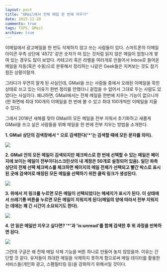 ```yaml
---
layout: post
title: "GMail에서 전체 메일 한 번에 지우기"
date: 2015-12-20
comments: true
tags: TIPS, GMail
archive: true
---
```


이메일에서 광고메일을 한 번도 삭제하지 않고 쓰는 사람들이 있다. 스마트폰의 이메일 아이콘 우측 상단에 '4572' 같은 숫자가 떠 있는 것처럼 읽지 않은 메일이 엄청나게 쌓여 있는 경우도 많이 보았다. 카테고리 혹은 라벨을 여러개로 만들어서 Inbox로 들어온 메일을 자동(혹은 수동)으로 분류해서 정리하는 나같은 Geek들은 지켜보는 것도 참기 힘든 상황이랄까.

그러다가 우연히 알게 된 사실인데, GMail을 쓰는 사람들 중에서 오래된 이메일을 묵힌 상태로 쓰고 있는 이유가 한번 정리를 안했더니 겉잡을 수 없어서 그대로 두는 사람도 있었다는 사실이다. 왜냐하면, GMail에서는 전체 메일을 한번에 지우는 기능이 없으니까(한 화면에 최대 100개의 이메일을 한 번에 볼 수 있고 최대 100개씩만 이메일을 지울 수 있다).

그래서 2016년 새해를 맞아 GMail의 모든 메일을 전부 지워서 초기화하고 새롭게 GMail을 쓰고 싶은 사람들을 위해 메일을 한 번에 전부 지우는 방법을 소개한다.

__1. GMail 상단의 검색창에서 * 으로 검색한다('*'는 검색할 때에 모든 문자를 의미).__

![](https://lh3.googleusercontent.com/ZzmyFyg7H2Yia4datzk8vtQ9IMXojGUX_OQ86N6wcUwXI-x1gOvkj4GVsSamMogBKI4St5uAKKjIgjAQRRXFyD7XOcMIexVNWeI4Xp2o6OCad9tOCDUcqGZChP38BAc68zJ7euvpxus7K3MlXxuZPOFeP4sGNtq3zeXK8w-2WqGMLc4iGREtX_Nz-efIXUT2ozg489DiY5x7AyAlJq0-NpzPtvoJ6eYnY1PtLnD1O9jIZF9M5t8ump_Fcd0PLw6yHcisb2DjLb8jUoxsn0QOHbDi2ebzsp9TTfvCb8gyQRNYsnjv2uu4Vsus6t2jnn4o-X9LX1Fe5S3TDQRpxYghgg7MKR8gofav-ejAHjt49qDEvqUvlrext9hqLn7DXH9tPKkiwukMmhjFQ7ln81CW5XjLhIQemOWLpHdWLv_Ez1db7xTwLIp2Yw8z9qpjc5lxC5_9X4EDQnMriV1LrxxadT4X60SihW977-8ONSGCCvM9AUEmWCxd2wNEeK7TYKjn649NJqz9ICWHTK_mzYIEYVseYaRzMtVkea9by7Yu8DU3Yhj2lpf5OC_Dv6g2VLa0Oz6J=w1152-h297-no)


__2. GMail 안의 모든 메일이 검색되지만 체크박스로 한 번에 선택할 수 있는 메일은 페이지에 보이는 메일이 전부이다(스크린샷의 내 계정은 50개로 설정되어 있음). 일단 좌측 상단의 전체 선택 체크박스를 체크하면 페이지의 메일 전체가 선택되고 빨간 박스로 표시된 곳에 검색어로 매칭된 모든 메일을 선택하기 위한 클릭 링크가 생성된다.__

![](https://lh3.googleusercontent.com/BIWTN3EWhCCuwiFqobo3gK2CzLoSskxI6gXJxFBNhC1ADKBWWp0xcN4AJaaEHs1gbvgXxGI4ryhtIoFs8zwl23ypEwKq7N5DURT4CUUc9U8yHCYoC2d2wBc08b3iEiCswMx4s6JWcTMrnX8M0_u4t7VXMnIhiDJ6-hE54yZysgNJ-RdDMaNQje5SYhrUgcSOMSea46kUUcIqrucq43W3WCg5sxfq8vsVD1Jlh1Ct4Kb2Jx2QiqT0qjdGVOPNkpMbApqpgFPlOTFX4gn8Y1MqJx-TO5WuX8SlyndyNAQSEwgqtueGDdH9weRDcIeiARNSRqhvY_H9wJMYSsRxhywEv_T9tlv0gXAAp6pAyQ21ggTCYjXnOgIiVh-afdLpVVewf84oRyqU9uN4s8wggktf8AVtnkDGr1nWNXskJHFV55ILOoKeauVsVn9kHoYZD1khSCEEMK3xCpn8e7Dsz5wssaL39IC60WjEoUjqfqs4MpMlaE9SPCMKgGia-c8C4UuE6sS1bRRPL2Tmyg2ZU8-YyEZENNuj57fNuZ8vHV5lyNkXJTPz31qNoxH38Xbf1-PlAbZC=w1152-h297-no)


__3. 위에서 저 링크를 누르면 모든 메일이 선택되었다는 메세지가 표시가 된다. 이 상태에서 쓰레기통 버튼을 누르면 모든 메일이 지워지게 된다(메일의 양에 따라서 전부 지워지는 데에는 꽤 긴 시간이 소요되기도 한다).__

![](https://lh3.googleusercontent.com/rSU_29llwnfWBuxsCPwJeiKsWTMzT_PC0P53ck2UGAAY_BwdTUevzRLeucuHKDlgACaI8hHvR-6oMLp0qUHhgiI1f_6QBtczC49-hMGTchdF0Ejj852ZdH7wipImhM73BRwxN7aBZyAUh47ViqVzB3YOjivvGZPJeJt3XluvOBLT0W4Ji37gD456P-FuD6UfCKo7shjE4QPK5bdrGRo-jLk6j8zTMd6lRKBIAOPMG7z50Tl1TR2aWzwET0nMsjtFTmcjEF8vNzMC2z46jEA_Gc-_ithvQbgfMUA9BWKWbcH9iHQGhGsWVjWGPoDBe14p6HAViRug-OyETWFa1GzQoWo510aFDuiDw-gdTR9VMVf3hIRAp7vzs6BAwT40nbWNGg42HMOQGtYMKjIeN6tJZcnHIr7O8gjJ5NxIjYSqrVjTkMcpzqtnmVaNU3DLMAQtvcuDppZzC42zmProW5ICh5jTt4ETUWCpjJIvx-IkfdwEbD0OuckpkXIxTFV-M3qBsw_OtvLaRY6ZJkUeUNFid3v4GLuFRILq8KcRiEWIPRf2g4xBUxEWKrrWxwf1PqILSF56=w1152-h297-no)


__4. 안 읽은 메일만 지우고 싶다면? '*'과 'is:unread'를 함께 검색한 후 위 과정을 반복하면 된다.__

![](https://lh3.googleusercontent.com/eOk63hoFX6-i_k7mFIBGGIu31SIO4iOuY8EKfFX3oZskxzkptTcAKI3DqWhyycZFrxbWgR1_m_Hcum0TtLIKR32ZsfkhyolQy92GQt7Umvz_UEvmY6HoxIOloQg63TLc4h8YtaITSgjjFGi7O3_wXofh7Vw0R81MzmanxNozHw-lQCbV5nbe_PqmDtvmz3Ui8yxiSYvkL5jfGbuYRujn5WCh8Z7pElxvkHTxxcAX2Exw7JIbY8a1zhCfENGnMRvv0axfl5zICzkTj2EFDWItynbwjNTKGSiYvsB8R1GqBk_uix0q-SDv53PaDosU4c2tlpzKqYOGd1wqK3MaTnlnw1KGcTfrAkNrnkTpfXBctiyzn99zVpd4q7cLMkN9hNm-ir1VdrDCu0JHT3KijK3zj6zSeVgRRIqb1QJlnx8-lba81EQmbzEJHpYCGFK1OCh73zDin4calX5drVpgKeag6mApHRrsdQkl6yqysnD-CyIAZ8tCcARcEWNKtLlFwME2dhKT0p5GFzAwBD1iblnRCK8bSkXrxN12mNmPjG0r_Dmo-E3mNbhcd8Sh_1ytgl-GSkfX=w1152-h297-no)

그런데 구글은 왜 전체 메일 삭제 기능을 버튼 하나로 만들어 놓지 않았을까. 이유는 간단할 것 같다. 유저들이 최대한 메일을 삭제하지 못하게 함으로써 메일 데이터를 활용한 서비스들(개인화 광고, 스팸필터링 등)을 강화하기 위해서일 것이다.